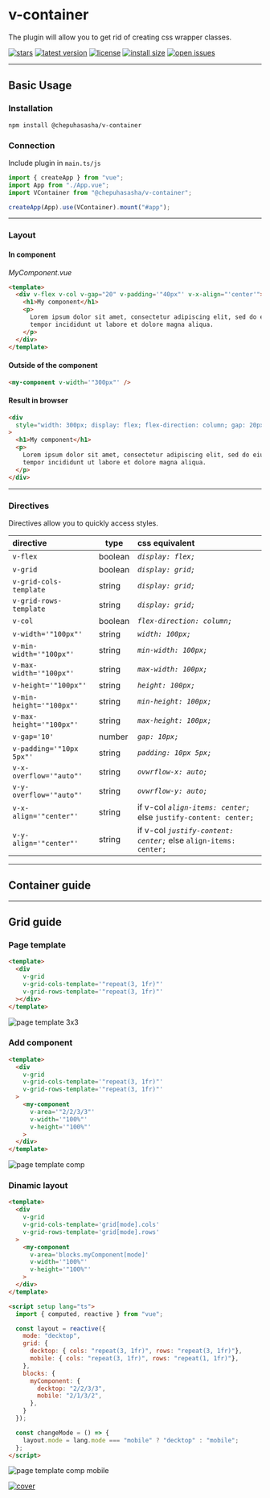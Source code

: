 # v-container

The plugin will allow you to get rid of creating css wrapper classes.

[![stars](https://badgen.net/github/stars/chepuhasasha/v-container)](https://github.com/chepuhasasha/v-container)
[![latest version](https://badgen.net/npm/v/@chepuhasasha/v-container)](https://github.com/chepuhasasha/v-container)
[![license](https://badgen.net/github/license/chepuhasasha/v-container?color=cyan)](https://github.com/chepuhasasha/v-container/blob/main/LICENSE)
[![install size](https://badgen.net/packagephobia/install/@chepuhasasha/v-container?label=npm+install)](https://packagephobia.now.sh/result?p=@chepuhasasha/v-container)
[![open issues](https://badgen.net/github/open-issues/chepuhasasha/v-container?label=issues)](https://github.com/chepuhasasha/v-container/issues)

---

## Basic Usage

### Installation

```
npm install @chepuhasasha/v-container
```

### Connection

Include plugin in `main.ts/js`

```js
import { createApp } from "vue";
import App from "./App.vue";
import VContainer from "@chepuhasasha/v-container";

createApp(App).use(VContainer).mount("#app");
```

---

### Layout

#### In component

_MyComponent.vue_

```html
<template>
  <div v-flex v-col v-gap="20" v-padding='"40px"' v-x-align="'center'">
    <h1>My component</h1>
    <p>
      Lorem ipsum dolor sit amet, consectetur adipiscing elit, sed do eiusmod
      tempor incididunt ut labore et dolore magna aliqua.
    </p>
  </div>
</template>
```

#### Outside of the component

```html
<my-component v-width='"300px"' />
```

#### Result in browser

```html
<div
  style="width: 300px; display: flex; flex-direction: column; gap: 20px; padding: 40px; align-items: center;"
>
  <h1>My component</h1>
  <p>
    Lorem ipsum dolor sit amet, consectetur adipiscing elit, sed do eiusmod
    tempor incididunt ut labore et dolore magna aliqua.
  </p>
</div>
```

---

### Directives

Directives allow you to quickly access styles.

| directive                | type    | css equivalent                                                    |
| :----------------------- | ------- | :---------------------------------------------------------------- |
| `v-flex`                 | boolean | _`display: flex;`_                                                |
| `v-grid`                 | boolean | _`display: grid;`_                                                |
| `v-grid-cols-template`   | string  | _`display: grid;`_                                                |
| `v-grid-rows-template`   | string  | _`display: grid;`_                                                |
| `v-col`                  | boolean | _`flex-direction: column;`_                                       |
| `v-width='"100px"'`      | string  | _`width: 100px;`_                                                 |
| `v-min-width='"100px"'`  | string  | _`min-width: 100px;`_                                             |
| `v-max-width='"100px"'`  | string  | _`max-width: 100px;`_                                             |
| `v-height='"100px"'`     | string  | _`height: 100px;`_                                                |
| `v-min-height='"100px"'` | string  | _`min-height: 100px;`_                                            |
| `v-max-height='"100px"'` | string  | _`max-height: 100px;`_                                            |
| `v-gap='10'`             | number  | _`gap: 10px;`_                                                    |
| `v-padding='"10px 5px"'` | string  | _`padding: 10px 5px;`_                                            |
| `v-x-overflow='"auto"'`  | string  | _`ovwrflow-x: auto;`_                                             |
| `v-y-overflow='"auto"'`  | string  | _`ovwrflow-y: auto;`_                                             |
| `v-x-align='"center"'`   | string  | if v-col _`align-items: center;`_ else `justify-content: center;` |
| `v-y-align='"center"'`   | string  | if v-col _`justify-content: center;`_ else `align-items: center;` |

---

## Container guide

---

## Grid guide

### Page template

```html
<template>
  <div
    v-grid
    v-grid-cols-template='"repeat(3, 1fr)"'
    v-grid-rows-template='"repeat(3, 1fr)"'
  ></div>
</template>
```

![page template 3x3](./assets/PAGE.svg)

### Add component

```html
<template>
  <div
    v-grid
    v-grid-cols-template='"repeat(3, 1fr)"'
    v-grid-rows-template='"repeat(3, 1fr)"'
  >
    <my-component
      v-area='"2/2/3/3"'
      v-width='"100%"'
      v-height='"100%"'
    >
  </div>
</template>
```

![page template comp](./assets/PAGECOMP.svg)

### Dinamic layout

```html
<template>
  <div
    v-grid
    v-grid-cols-template='grid[mode].cols'
    v-grid-rows-template='grid[mode].rows'
  >
    <my-component
      v-area='blocks.myComponent[mode]'
      v-width='"100%"'
      v-height='"100%"'
    >
  </div>
</template>

<script setup lang="ts">
  import { computed, reactive } from "vue";

  const layout = reactive({
    mode: "decktop",
    grid: {
      decktop: { cols: "repeat(3, 1fr)", rows: "repeat(3, 1fr)"},
      mobile: { cols: "repeat(3, 1fr)", rows: "repeat(1, 1fr)"},
    },
    blocks: {
      myComponent: {
        decktop: "2/2/3/3",
        mobile: "2/1/3/2",
      },
    }
  });

  const changeMode = () => {
    layout.mode = lang.mode === "mobile" ? "decktop" : "mobile";
  };
</script>
```

![page template comp mobile](./assets/PAGECOMPM.svg)

[![cover](./assets/HEADER.svg)](https://github.com/chepuhasasha/v-container)
